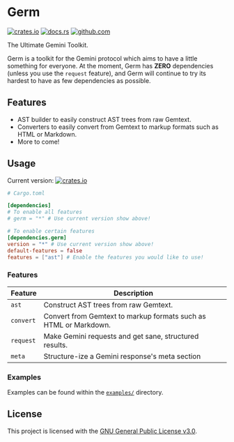 # Germ

[![crates.io](https://img.shields.io/crates/v/germ.svg)](https://crates.io/crates/germ)
[![docs.rs](https://docs.rs/germ/badge.svg)](https://docs.rs/germ)
[![github.com](https://github.com/gemrest/germ/actions/workflows/check.yaml/badge.svg?branch=main)](https://github.com/gemrest/germ/actions/workflows/check.yaml)

The Ultimate Gemini Toolkit.

Germ is a toolkit for the Gemini protocol which aims to have a little something
for everyone. At the moment, Germ has **ZERO** dependencies (unless you use the
`request` feature), and Germ will continue to try its hardest to have as few
dependencies as possible.

## Features

- AST builder to easily construct AST trees from raw Gemtext.
- Converters to easily convert from Gemtext to markup formats such as HTML or
  Markdown.
- More to come!

## Usage

Current version: [![crates.io](https://img.shields.io/crates/v/germ.svg)](https://crates.io/crates/germ)

```toml
# Cargo.toml

[dependencies]
# To enable all features
# germ = "*" # Use current version show above!

# To enable certain features
[dependencies.germ]
version = "*" # Use current version show above!
default-features = false
features = ["ast"] # Enable the features you would like to use!
```

### Features

| Feature   | Description                                                      |
|-----------|------------------------------------------------------------------|
| `ast`     | Construct AST trees from raw Gemtext.                            |
| `convert` | Convert from Gemtext to markup formats such as HTML or Markdown. |
| `request` | Make Gemini requests and get sane, structured results.           |
| `meta`    | Structure-ize a Gemini response's meta section                   |

### Examples

Examples can be found within the
[`examples/`](https://github.com/gemrest/germ/tree/main/examples) directory.

## License

This project is licensed with the
[GNU General Public License v3.0](https://github.com/gemrest/germ/blob/main/LICENSE).

